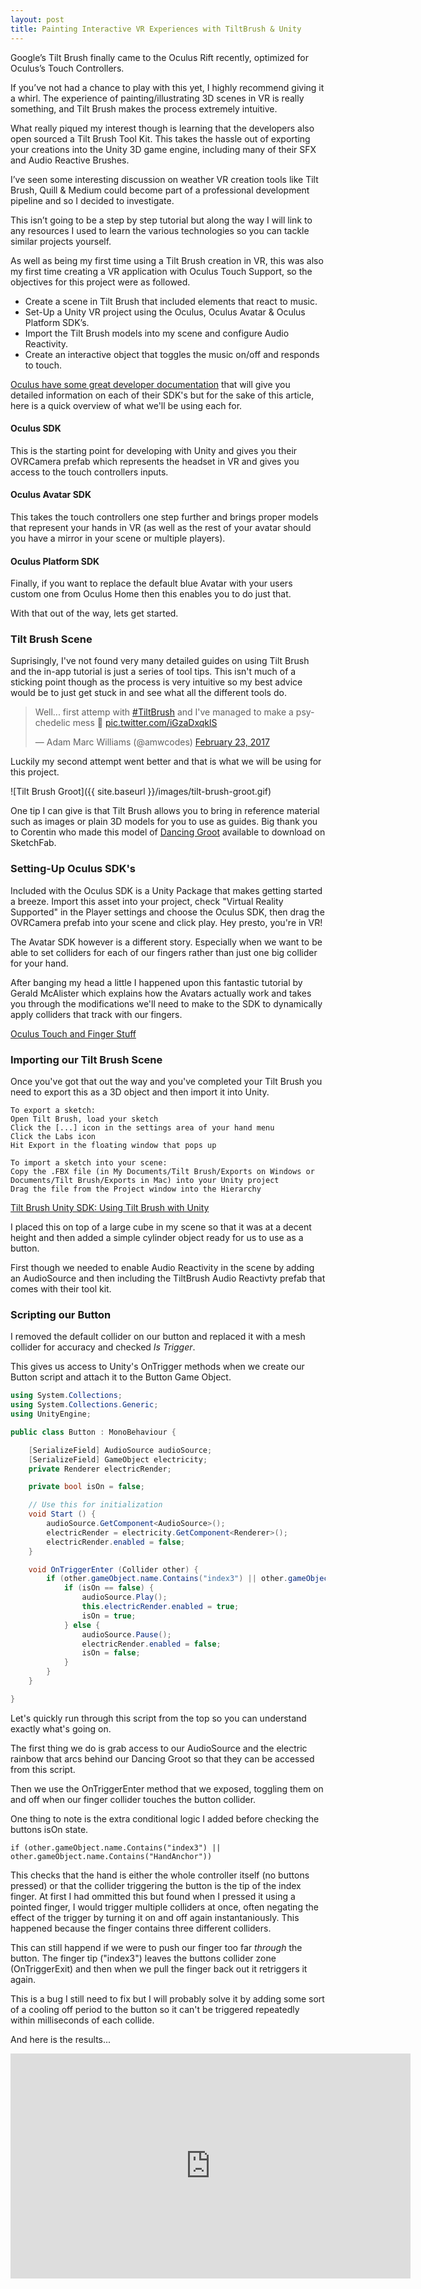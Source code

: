 ```yaml
---
layout: post
title: Painting Interactive VR Experiences with TiltBrush & Unity
---
```


Google’s Tilt Brush finally came to the Oculus Rift recently, optimized for Oculus’s Touch Controllers.

If you’ve not had a chance to play with this yet, I highly recommend giving it a whirl. The experience of painting/illustrating 3D scenes in VR is really something, and Tilt Brush makes the process extremely intuitive.

What really piqued my interest though is learning that the developers also open sourced a Tilt Brush Tool Kit. This takes the hassle out of exporting your creations into the Unity 3D game engine, including many of their SFX and Audio Reactive Brushes.

I’ve seen some interesting discussion on weather VR creation tools like Tilt Brush, Quill & Medium could become part of a professional development pipeline and so I decided to investigate.

This isn’t going to be a step by step tutorial but along the way I will link to any resources I used to learn the various technologies so you can tackle similar projects yourself.

As well as being my first time using a Tilt Brush creation in VR, this was also my first time creating a VR application with Oculus Touch Support, so the objectives for this project were as followed.
- Create a scene in Tilt Brush that included elements that react to music.
- Set-Up a Unity VR project using the Oculus, Oculus Avatar & Oculus Platform SDK’s.
- Import the Tilt Brush models into my scene and configure Audio Reactivity.
- Create an interactive object that toggles the music on/off and responds to touch.

[Oculus have some great developer documentation](https://developer.oculus.com/) that will give you detailed information on each of their SDK's but for the sake of this article, here is a quick overview of what we'll be using each for.

#### Oculus SDK
This is the starting point for developing with Unity and gives you their OVRCamera prefab which represents the headset in VR and gives you access to the touch controllers inputs.

#### Oculus Avatar SDK
This takes the touch controllers one step further and brings proper models that represent your hands in VR (as well as the rest of your avatar should you have a mirror in your scene or multiple players).

#### Oculus Platform SDK
Finally, if you want to replace the default blue Avatar with your users custom one from Oculus Home then this enables you to do just that.

With that out of the way, lets get started.

### Tilt Brush Scene

Suprisingly, I've not found very many detailed guides on using Tilt Brush and the in-app tutorial is just a series of tool tips. This isn't much of a sticking point though as the process is very intuitive so my best advice would be to just get stuck in and see what all the different tools do.

<blockquote class="twitter-tweet" data-lang="en"><p lang="en" dir="ltr">Well... first attemp with <a href="https://twitter.com/hashtag/TiltBrush?src=hash">#TiltBrush</a> and I&#39;ve managed to make a psychedelic mess 🤣 <a href="https://t.co/iGzaDxqklS">pic.twitter.com/iGzaDxqklS</a></p>&mdash; Adam Marc Williams (@amwcodes) <a href="https://twitter.com/amwcodes/status/834886932651986944">February 23, 2017</a></blockquote>
<script async src="//platform.twitter.com/widgets.js" charset="utf-8"></script>

Luckily my second attempt went better and that is what we will be using for this project.

![Tilt Brush Groot]({{ site.baseurl }}/images/tilt-brush-groot.gif)

One tip I can give is that Tilt Brush allows you to bring in reference material such as images or plain 3D models for you to use as guides. Big thank you to Corentin who made this model of [Dancing Groot](https://sketchfab.com/models/90fe6093ac5747b9a59c0b3317f5808c) available to download on SketchFab.

### Setting-Up Oculus SDK's

Included with the Oculus SDK is a Unity Package that makes getting started a breeze. Import this asset into your project, check "Virtual Reality Supported" in the Player settings and choose the Oculus SDK, then drag the OVRCamera prefab into your scene and click play. Hey presto, you're in VR!

The Avatar SDK however is a different story. Especially when we want to be able to set colliders for each of our fingers rather than just one big collider for your hand.

After banging my head a little I happened upon this fantastic tutorial by Gerald McAlister which explains how the Avatars actually work and takes you through the modifications we'll need to make to the SDK to dynamically apply colliders that track with our fingers.

[Oculus Touch and Finger Stuff](http://www.rgbschemes.com/blog/oculus-touch-and-finger-stuff-part-1/)

### Importing our Tilt Brush Scene

Once you've got that out the way and you've completed your Tilt Brush you need to export this as a 3D object and then import it into Unity. 

    To export a sketch:
    Open Tilt Brush, load your sketch
    Click the [...] icon in the settings area of your hand menu
    Click the Labs icon
    Hit Export in the floating window that pops up

    To import a sketch into your scene:
    Copy the .FBX file (in My Documents/Tilt Brush/Exports on Windows or Documents/Tilt Brush/Exports in Mac) into your Unity project
    Drag the file from the Project window into the Hierarchy
    
[Tilt Brush Unity SDK: Using Tilt Brush with Unity](https://docs.google.com/document/d/1YID89te9oDjinCkJ9R65bLZ3PpJk1W4S1SM2Ccc6-9w)

I placed this on top of a large cube in my scene so that it was at a decent height and then added a simple cylinder object ready for us to use as a button.

First though we needed to enable Audio Reactivity in the scene by adding an AudioSource and then including the TiltBrush Audio Reactivty prefab that comes with their tool kit.

### Scripting our Button

I removed the default collider on our button and replaced it with a mesh collider for accuracy and checked *Is Trigger*.

This gives us access to Unity's OnTrigger methods when we create our Button script and attach it to the Button Game Object.

``` c#
using System.Collections;
using System.Collections.Generic;
using UnityEngine;

public class Button : MonoBehaviour {

	[SerializeField] AudioSource audioSource;
	[SerializeField] GameObject electricity;
	private Renderer electricRender;

	private bool isOn = false;

	// Use this for initialization
	void Start () {
		audioSource.GetComponent<AudioSource>();
		electricRender = electricity.GetComponent<Renderer>();
		electricRender.enabled = false;
	}

	void OnTriggerEnter (Collider other) {
		if (other.gameObject.name.Contains("index3") || other.gameObject.name.Contains("HandAnchor")) {
			if (isOn == false) {
				audioSource.Play();
				this.electricRender.enabled = true;
				isOn = true;
			} else {
				audioSource.Pause();
				electricRender.enabled = false;
				isOn = false;
			}
		}
	}

}

```
Let's quickly run through this script from the top so you can understand exactly what's going on.

The first thing we do is grab access to our AudioSource and the electric rainbow that arcs behind our Dancing Groot so that they can be accessed from this script.

Then we use the OnTriggerEnter method that we exposed, toggling them on and off when our finger collider touches the button collider.

One thing to note is the extra conditional logic I added before checking the buttons isOn state.

`
if (other.gameObject.name.Contains("index3") || other.gameObject.name.Contains("HandAnchor"))
`

This checks that the hand is either the whole controller itself (no buttons pressed) or that the collider triggering the button is the tip of the index finger. At first I had ommitted this but found when I pressed it using a pointed finger, I would trigger multiple colliders at once, often negating the effect of the trigger by turning it on and off again instantaniously. This happened because the finger contains three different colliders.

This can still happend if we were to push our finger too far *through* the button. 
The finger tip ("index3") leaves the buttons collider zone (OnTriggerExit) and then when we pull the finger back out it retriggers it again.

This is a bug I still need to fix but I will probably solve it by adding some sort of a cooling off period to the button so it can't be triggered repeatedly within milliseconds of each collide.

And here is the results...

<iframe width="640" height="360" src="https://www.youtube.com/embed/IkXbWpx-4us?rel=0" frameborder="0" allowfullscreen></iframe>



